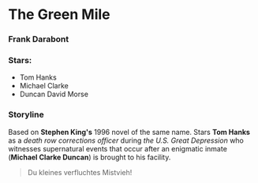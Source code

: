 # The Green Mile

### Frank Darabont

### Stars:

- Tom Hanks
- Michael Clarke 
- Duncan David Morse


### Storyline

Based on **Stephen King's** 1996 novel of the same name. Stars **Tom Hanks** as a *death row corrections officer* during *the U.S. Great Depression* who witnesses supernatural events that occur after an enigmatic inmate (**Michael Clarke Duncan**) is brought to his facility.

> Du kleines verfluchtes Mistvieh!
